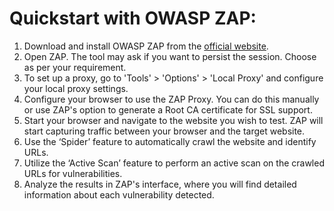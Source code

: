 # Quickstart with OWASP ZAP:
1. Download and install OWASP ZAP from the [official website](https://www.zaproxy.org/download/).
1. Open ZAP. The tool may ask if you want to persist the session. Choose as per your requirement.
1. To set up a proxy, go to 'Tools' > 'Options' > 'Local Proxy' and configure your local proxy settings.
1. Configure your browser to use the ZAP Proxy. You can do this manually or use ZAP's option to generate a Root CA certificate for SSL support.
1. Start your browser and navigate to the website you wish to test. ZAP will start capturing traffic between your browser and the target website.
1. Use the ‘Spider’ feature to automatically crawl the website and identify URLs.
1. Utilize the ‘Active Scan’ feature to perform an active scan on the crawled URLs for vulnerabilities.
1. Analyze the results in ZAP's interface, where you will find detailed information about each vulnerability detected.